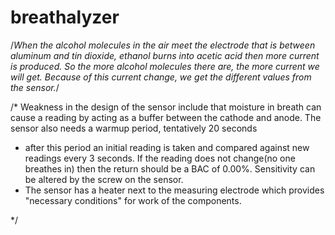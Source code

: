 # breathalyzer

/*When the alcohol molecules in the air meet the electrode that is between aluminum and tin dioxide,
ethanol burns into acetic acid then more current is produced. So the more alcohol molecules there are, 
the more current we will get. Because of this current change, we get the different values from the sensor.*/

/* Weakness in the design of the sensor include that moisture in breath can cause a reading by acting as a buffer between the cathode and anode. The sensor also needs a warmup period, tentatively 20 seconds
 *  after this period an initial reading is taken and compared against new readings every 3 seconds. If the reading does not change(no one breathes in) then the return should be a BAC of 0.00%. Sensitivity can be altered by the screw on the sensor.
 *  The sensor has a heater next to the measuring electrode which provides "necessary conditions" for work of the components. 

*/
